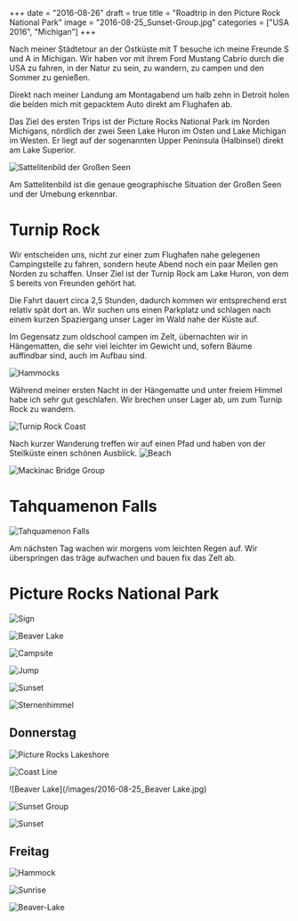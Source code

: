 +++
date = "2016-08-26"
draft = true
title = "Roadtrip in den Picture Rock National Park"
image = "2016-08-25_Sunset-Group.jpg"
categories = ["USA 2016", "Michigan"]
+++

Nach meiner Städtetour an der Ostküste
mit T besuche ich meine Freunde S und A 
in Michigan. 
Wir haben vor 
mit ihrem Ford Mustang Cabrio durch die USA
zu fahren, 
in der Natur zu sein,
zu wandern,
zu campen
und den Sommer zu genießen. 

Direkt nach meiner Landung am
Montagabend um halb zehn in Detroit
holen die beiden mich mit gepacktem Auto 
direkt am Flughafen ab. 

Das Ziel des ersten Trips ist der
Picture Rocks National Park im Norden
Michigans, nördlich der zwei Seen
Lake Huron im Osten und Lake Michigan im Westen. Er liegt auf der sogenannten 
Upper Peninsula (Halbinsel) direkt am Lake
Superior. 

![Sattelitenbild der Großen Seen](https://upload.wikimedia.org/wikipedia/commons/5/57/Great_Lakes_from_space_crop_labeled.jpg)

Am Sattelitenbild ist die genaue
geographische Situation der Großen Seen
und der Umebung
erkennbar. 

# Turnip Rock

Wir entscheiden uns, nicht zur einer
zum Flughafen nahe
gelegenen Campingstelle zu fahren, 
sondern heute Abend noch ein paar Meilen gen
Norden zu schaffen. 
Unser Ziel ist der Turnip Rock am Lake
Huron, von dem S bereits von Freunden
gehört hat. 

Die Fahrt dauert circa 2,5 Stunden,
dadurch kommen wir entsprechend erst
relativ spät dort an. 
Wir suchen uns einen Parkplatz und
schlagen nach einem kurzen Spaziergang
unser Lager im Wald nahe der Küste auf. 

Im Gegensatz zum oldschool campen im Zelt,
übernachten wir in Hängematten, 
die sehr viel leichter im Gewicht und, 
sofern Bäume auffindbar sind, 
auch im Aufbau sind. 

![Hammocks](/images/2016-08-23_Hammocks.jpg)

Während meiner ersten Nacht in der Hängematte
und unter freiem Himmel 
habe ich sehr gut geschlafen. 
Wir brechen unser Lager ab,
um zum Turnip Rock zu wandern. 

![Turnip Rock Coast](/images/2016-08-23_Turnip-Rock-Coast.jpg)

Nach kurzer Wanderung treffen wir auf einen Pfad und haben von der Steilküste einen
schönen Ausblick. 
![Beach](/images/2016-08-23_Beach.jpg)

![Mackinac Bridge Group](/images/2016-08-23_Mackinac-Bridge-Group.jpg)

# Tahquamenon Falls

![Tahquamenon Falls](/images/2016-08-23_Tahquamenon-Falls.jpg)

Am nächsten Tag wachen wir morgens vom
leichten Regen auf. 
Wir überspringen das träge aufwachen 
und bauen fix das Zelt ab. 

# Picture Rocks National Park

![Sign](/images/2016-08-24_Sign.jpg)

![Beaver Lake](/images/2016-08-24_Beaver-Lake.jpg)

![Campsite](/images/2016-08-24_Campsite.jpg)

![Jump](/images/2016-08-24_Jump.jpg)

![Sunset](/images/2016-08-24_Sunset.jpg)

![Sternenhimmel](/images/2016-08-24_Sternenhimmel.jpg)

## Donnerstag

![Picture Rocks Lakeshore](/images/2016-08-25_Picture-Rocks-Lakeshore.jpg)

![Coast Line](/images/2016-08-25_Coast-Line.jpg)

![Beaver Lake](/images/2016-08-25_Beaver Lake.jpg)

![Sunset Group](/images/2016-08-25_Sunset-Group.jpg)

![Sunset](/images/2016-08-25_Sunset.jpg)

## Freitag

![Hammock](/images/2016-08-26_Hammock.jpg)

![Sunrise](/images/2016-08-26_Sunrise.jpg)

![Beaver-Lake](/images/2016-08-26_Beaver-Lake.jpg)